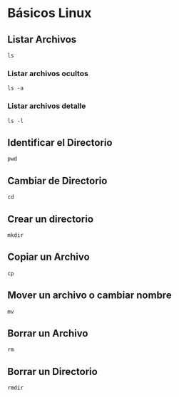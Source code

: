 # Básicos Linux
## Listar Archivos
```
ls
```
### Listar archivos ocultos
```
ls -a
```
### Listar archivos detalle
```
ls -l
```
## Identificar el Directorio
```
pwd
```
## Cambiar de Directorio
```
cd
```
## Crear un directorio
```
mkdir
```
## Copiar un Archivo
```
cp
```
## Mover un archivo o cambiar nombre
```
mv
```
## Borrar un Archivo
```
rm
```
## Borrar un Directorio
```
rmdir
```
